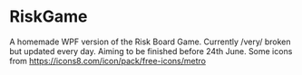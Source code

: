 # RiskGame
A homemade WPF version of the Risk Board Game.
Currently /very/ broken but updated every day.
Aiming to be finished before 24th June.
Some icons from https://icons8.com/icon/pack/free-icons/metro
